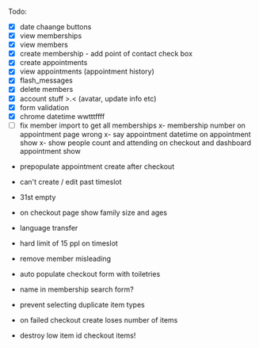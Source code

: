 Todo:

- [x] date chaange buttons
- [x] view memberships
- [x] view members
- [x] create membership
		- add point of contact check box
- [x] create appointments
- [x] view appointments (appointment history)
- [x] flash_messages
- [x] delete members
- [x] account stuff >.< (avatar, update info etc)
- [x] form validation
- [x] chrome datetime wwtttffff
- [ ] fix member import to get all memberships
x- membership number on appointment page wrong
x- say appointment datetime on appointment show
x- show people count and attending on checkout and dashboard appointment show
- prepopulate appointment create after checkout
- can't create / edit past timeslot
- 31st empty
- on checkout page show family size and ages
- language transfer

- hard limit of 15 ppl on timeslot
- remove member misleading


- auto populate checkout form with toiletries
- name in membership search form?
- prevent selecting duplicate item types
- on failed checkout create loses number of items




- destroy low item id checkout items!